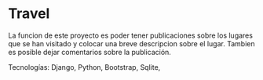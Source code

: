 # Travel
La funcion de este proyecto es poder tener publicaciones sobre los lugares que se han visitado y colocar una breve descripcion sobre el lugar. Tambien es posible dejar comentarios sobre la publicación.

Tecnologías: Django, Python, Bootstrap, Sqlite, 
